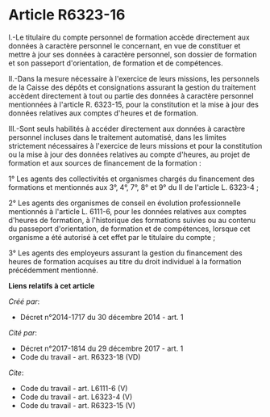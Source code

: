 # Article R6323-16

I.-Le titulaire du compte personnel de formation accède directement aux données à caractère personnel le concernant, en vue
de constituer et mettre à jour ses données à caractère personnel, son dossier de formation et son passeport d'orientation, de
formation et de compétences. 

II.-Dans la mesure nécessaire à l'exercice de leurs missions, les personnels de la Caisse des dépôts et consignations
assurant la gestion du traitement accèdent directement à tout ou partie des données à caractère personnel mentionnées à
l'article R. 6323-15, pour la constitution et la mise à jour des données relatives aux comptes d'heures et de formation. 

III.-Sont seuls habilités à accéder directement aux données à caractère personnel incluses dans le traitement automatisé,
dans les limites strictement nécessaires à l'exercice de leurs missions et pour la constitution ou la mise à jour des données
relatives au compte d'heures, au projet de formation et aux sources de financement de la formation : 

1° Les agents des collectivités et organismes chargés du financement des formations et mentionnés aux 3°, 4°, 7°, 8° et 9° du
II de l'article L. 6323-4 ; 

2° Les agents des organismes de conseil en évolution professionnelle mentionnés à l'article L. 6111-6, pour les données
relatives aux comptes d'heures de formation, à l'historique des formations suivies ou au contenu du passeport d'orientation,
de formation et de compétences, lorsque cet organisme a été autorisé à cet effet par le titulaire du compte ; 

3° Les agents des employeurs assurant la gestion du financement des heures de formation acquises au titre du droit individuel
à la formation précédemment mentionné.

**Liens relatifs à cet article**

_Créé par_:

  - Décret n°2014-1717 du 30 décembre 2014 - art. 1

_Cité par_:

  - Décret n°2017-1814 du 29 décembre 2017 - art. 1
  - Code du travail - art. R6323-18 (VD)

_Cite_:

  - Code du travail - art. L6111-6 (V)
  - Code du travail - art. L6323-4 (V)
  - Code du travail - art. R6323-15 (V)
